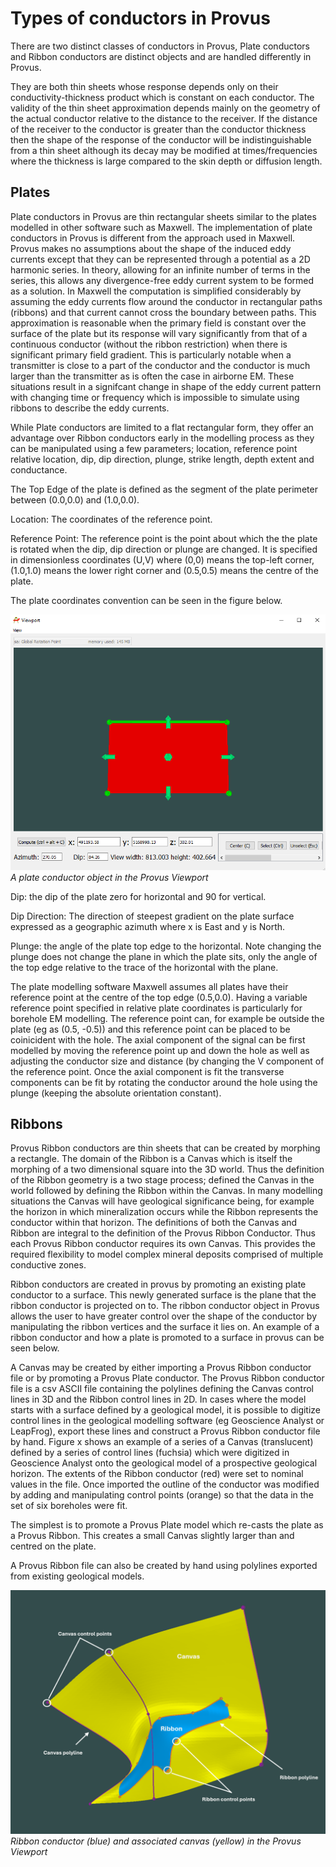 # Types of conductors in Provus

There are two distinct classes of conductors in Provus, Plate conductors and Ribbon conductors are distinct objects and are handled differently in Provus.

They are both thin sheets whose response depends only on their conductivity-thickness product which is constant on each conductor. The validity of the thin sheet approximation depends mainly on the geometry of the actual conductor relative to the distance to the receiver. If the distance of the receiver to the conductor is greater than the conductor thickness then the shape of the response of the conductor will be indistinguishable from a thin sheet although its decay may be modified at times/frequencies where the thickness is large compared to the skin depth or diffusion length.

## Plates

Plate conductors in Provus are thin rectangular sheets similar to the plates modelled in other software such as Maxwell. The implementation of plate conductors in Provus is different from the approach used in Maxwell. Provus makes no assumptions about the shape of the induced eddy currents except that they can be represented through a potential as a 2D harmonic series. In theory, allowing for an infinite number of terms in the series, this allows any divergence-free eddy current system to be formed as a solution. In Maxwell the computation is simplified considerably by assuming the eddy currents flow around the conductor in rectangular paths (ribbons) and that current cannot cross the boundary between paths. This approximation is reasonable when the primary field is constant over the surface of the plate but its response will vary significantly from that of a continuous conductor (without the ribbon restriction) when there is significant primary field gradient. This is particularly notable when a transmitter is close to a part of the conductor and the conductor is much larger than the transmitter as is often the case in airborne EM. These situations result in a signifcant change in shape of the eddy current pattern with changing time or frequency which is impossible to simulate using ribbons to describe the eddy currents.

While Plate conductors are limited to a flat rectangular form, they offer an advantage over Ribbon conductors early in the modelling process as they can be manipulated using a few parameters; location, reference point relative location, dip, dip direction, plunge, strike length, depth extent and conductance.

The Top Edge of the plate is defined as the segment of the plate perimeter between (0.0,0.0) and (1.0,0.0).

Location: The coordinates of the reference point.

Reference Point: The reference point is the point about which the the plate is rotated when the dip, dip direction or plunge are changed. It is specified in dimensionless coordinates (U,V) where (0,0) means the top-left corner,(1.0,1.0) means the lower right corner and (0.5,0.5) means the centre of the plate.

The plate coordinates convention can be seen in the figure below.

![Basic plate](../images/basicplate.png)
*A plate conductor object in the Provus Viewport*

Dip: the dip of the plate zero for horizontal and 90 for vertical.

Dip Direction: The direction of steepest gradient on the plate surface expressed as a geographic azimuth where x is East and y is North.

Plunge: the angle of the plate top edge to the horizontal. Note changing the plunge does not change the plane in which the plate sits, only the angle of the top edge relative to the trace of the horizontal with the plane.

The plate modelling software Maxwell assumes all plates have their reference point at the centre of the top edge (0.5,0.0). Having a variable reference point specified in relative plate coordinates is particularly for borehole EM modelling. The reference point can, for example be outside the plate (eg as (0.5, -0.5)) and this reference point can be placed to be coinicident with the hole. The axial component of the signal can be first modelled by moving the reference point up and down the hole as well as adjusting the conductor size and distance (by changing the V component of the reference point. Once the axial component is fit the transverse components can be fit by rotating the conductor around the hole using the plunge (keeping the absolute orientation constant).

## Ribbons

Provus Ribbon conductors are thin sheets that can be created by morphing a rectangle. The domain of the Ribbon is a Canvas which is itself the morphing of a two dimensional square into the 3D world. Thus the definition of the Ribbon geometry is a two stage process; defined the Canvas in the world followed by defining the Ribbon within the Canvas. In many modelling situations the Canvas will have geological significance being, for example the horizon in which mineralization occurs while the Ribbon represents the conductor within that horizon. The definitions of both the Canvas and Ribbon are integral to the definition of the Provus Ribbon Conductor. Thus each Provus Ribbon conductor requires its own Canvas. This provides the required flexibility to model complex mineral deposits comprised of multiple conductive zones.

Ribbon conductors are created in provus by promoting an existing plate conductor to a surface. This newly generated surface is the plane that the ribbon conductor is projected on to. The ribbon conductor object in Provus allows the user to have greater control over the shape of the conductor by manipulating the ribbon vertices and the surface it lies on. An example of a ribbon conductor and how a plate is promoted to a surface in provus can be seen below.

A Canvas may be created by either importing a Provus Ribbon conductor file or by promoting a Provus Plate conductor. The Provus Ribbon conductor file is a csv ASCII file containing the polylines defining the Canvas control lines in 3D and the Ribbon control lines in 2D. In cases where the model starts with a surface defined by a geological model, it is possible to digitize control lines in the geological modelling software (eg Geoscience Analyst or LeapFrog), export these lines and construct a Provus Ribbon conductor file by hand. Figure x shows an example of a series of a Canvas (translucent) defined by a series of control lines (fuchsia) which were digitized in Geoscience Analyst onto the geological model of a prospective geological horizon. The extents of the Ribbon conductor (red) were set to nominal values in the file. Once imported the outline of the conductor was modified by adding and manipulating control points (orange) so that the data in the set of six boreholes were fit.

The simplest is to promote a Provus Plate model which re-casts the plate as a Provus Ribbon. This creates a small Canvas slightly larger than and centred on the plate.

A Provus Ribbon file can also be created by hand using polylines exported from existing geological models.

![Basic ribbon](../images/ribbon_label.PNG)
*Ribbon conductor (blue) and associated canvas (yellow) in the Provus Viewport*
